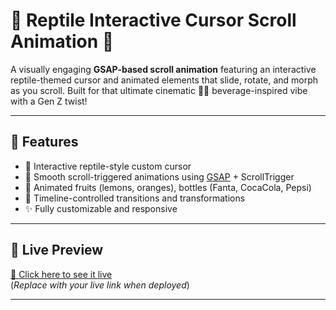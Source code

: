 # 🦎 Reptile Interactive Cursor Scroll Animation 🐍

A visually engaging **GSAP-based scroll animation** featuring an interactive reptile-themed cursor and animated elements that slide, rotate, and morph as you scroll. Built for that ultimate cinematic 🍊🥤 beverage-inspired vibe with a Gen Z twist!

---

## 🎯 Features

- 🎯 Interactive reptile-style custom cursor  
- 🔄 Smooth scroll-triggered animations using [GSAP](https://greensock.com/gsap/) + ScrollTrigger  
- 🧃 Animated fruits (lemons, oranges), bottles (Fanta, CocaCola, Pepsi)  
- 💫 Timeline-controlled transitions and transformations  
- ✨ Fully customizable and responsive

---

## 🚀 Live Preview

[🔗 Click here to see it live](#)  
(*Replace with your live link when deployed*)

---
